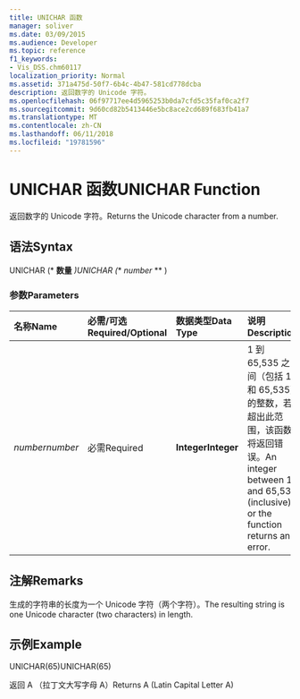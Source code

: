 ```yaml
---
title: UNICHAR 函数
manager: soliver
ms.date: 03/09/2015
ms.audience: Developer
ms.topic: reference
f1_keywords:
- Vis_DSS.chm60117
localization_priority: Normal
ms.assetid: 371a475d-50f7-6b4c-4b47-581cd778dcba
description: 返回数字的 Unicode 字符。
ms.openlocfilehash: 06f97717ee4d5965253b0da7cfd5c35faf0ca2f7
ms.sourcegitcommit: 9d60cd82b5413446e5bc8ace2cd689f683fb41a7
ms.translationtype: MT
ms.contentlocale: zh-CN
ms.lasthandoff: 06/11/2018
ms.locfileid: "19781596"
---
```

# <a name="unichar-function"></a><span data-ttu-id="4b384-103">UNICHAR 函数</span><span class="sxs-lookup"><span data-stu-id="4b384-103">UNICHAR Function</span></span>

<span data-ttu-id="4b384-104">返回数字的 Unicode 字符。</span><span class="sxs-lookup"><span data-stu-id="4b384-104">Returns the Unicode character from a number.</span></span> 
  
## <a name="syntax"></a><span data-ttu-id="4b384-105">语法</span><span class="sxs-lookup"><span data-stu-id="4b384-105">Syntax</span></span>

<span data-ttu-id="4b384-106">UNICHAR (* **数量** *)</span><span class="sxs-lookup"><span data-stu-id="4b384-106">UNICHAR (** *number* ** )</span></span> 
  
### <a name="parameters"></a><span data-ttu-id="4b384-107">参数</span><span class="sxs-lookup"><span data-stu-id="4b384-107">Parameters</span></span>

|<span data-ttu-id="4b384-108">**名称**</span><span class="sxs-lookup"><span data-stu-id="4b384-108">**Name**</span></span>|<span data-ttu-id="4b384-109">**必需/可选**</span><span class="sxs-lookup"><span data-stu-id="4b384-109">**Required/Optional**</span></span>|<span data-ttu-id="4b384-110">**数据类型**</span><span class="sxs-lookup"><span data-stu-id="4b384-110">**Data Type**</span></span>|<span data-ttu-id="4b384-111">**说明**</span><span class="sxs-lookup"><span data-stu-id="4b384-111">**Description**</span></span>|
|:-----|:-----|:-----|:-----|
| <span data-ttu-id="4b384-112">_number_</span><span class="sxs-lookup"><span data-stu-id="4b384-112">_number_</span></span> <br/> |<span data-ttu-id="4b384-113">必需</span><span class="sxs-lookup"><span data-stu-id="4b384-113">Required</span></span>  <br/> |<span data-ttu-id="4b384-114">**Integer**</span><span class="sxs-lookup"><span data-stu-id="4b384-114">**Integer**</span></span> <br/> |<span data-ttu-id="4b384-115">1 到 65,535 之间（包括 1 和 65,535）的整数，若超出此范围，该函数将返回错误。</span><span class="sxs-lookup"><span data-stu-id="4b384-115">An integer between 1 and 65,535 (inclusive), or the function returns an error.</span></span>  <br/> |
   
## <a name="remarks"></a><span data-ttu-id="4b384-116">注解</span><span class="sxs-lookup"><span data-stu-id="4b384-116">Remarks</span></span>

<span data-ttu-id="4b384-117">生成的字符串的长度为一个 Unicode 字符（两个字符）。</span><span class="sxs-lookup"><span data-stu-id="4b384-117">The resulting string is one Unicode character (two characters) in length.</span></span> 
  
## <a name="example"></a><span data-ttu-id="4b384-118">示例</span><span class="sxs-lookup"><span data-stu-id="4b384-118">Example</span></span>

<span data-ttu-id="4b384-119">UNICHAR(65)</span><span class="sxs-lookup"><span data-stu-id="4b384-119">UNICHAR(65)</span></span> 
  
<span data-ttu-id="4b384-120">返回 A （拉丁文大写字母 A）</span><span class="sxs-lookup"><span data-stu-id="4b384-120">Returns A (Latin Capital Letter A)</span></span> 
  

